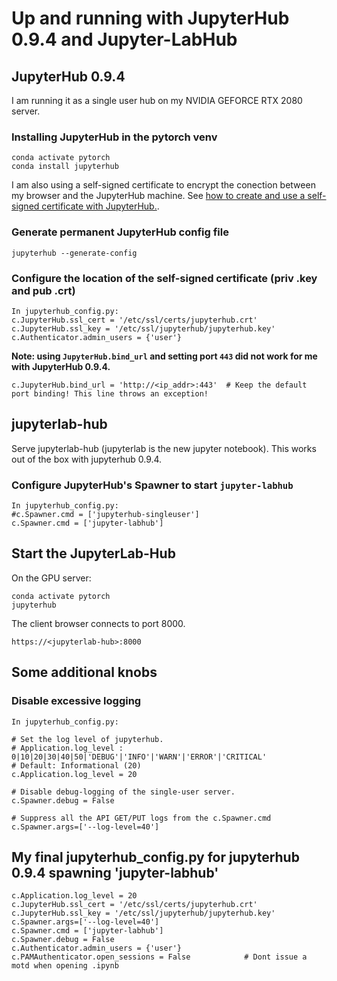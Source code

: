 # Up and running with JupyterHub 0.9.4 and Jupyter-LabHub
## JupyterHub 0.9.4
I am running it as a single user hub on my NVIDIA GEFORCE RTX 2080 server.

### Installing JupyterHub in the pytorch venv

```
conda activate pytorch
conda install jupyterhub
```

I am also using a self-signed certificate to encrypt the conection between my browser and the JupyterHub machine.
See [how to create and use a self-signed certificate with JupyterHub.](https://tikoehle.github.io/pytorch_conda_jupyterhub/certificates).

### Generate permanent JupyterHub config file

```
jupyterhub --generate-config
```

### Configure the location of the self-signed certificate (priv .key and pub .crt)

```
In jupyterhub_config.py:
c.JupyterHub.ssl_cert = '/etc/ssl/certs/jupyterhub.crt'
c.JupyterHub.ssl_key = '/etc/ssl/jupyterhub/jupyterhub.key'
c.Authenticator.admin_users = {'user'}
```

**Note: using `JupyterHub.bind_url` and setting port `443` did not work for me with JupyterHub 0.9.4.**

```
c.JupyterHub.bind_url = 'http://<ip_addr>:443'  # Keep the default port binding! This line throws an exception!
```

## jupyterlab-hub
Serve jupyterlab-hub (jupyterlab is the new jupyter notebook). This works out of the box with jupyterhub 0.9.4.

### Configure JupyterHub's Spawner to start `jupyter-labhub`

```
In jupyterhub_config.py:
#c.Spawner.cmd = ['jupyterhub-singleuser']
c.Spawner.cmd = ['jupyter-labhub']
```

## Start the JupyterLab-Hub
On the GPU server:

```
conda activate pytorch
jupyterhub
```

The client browser connects to port 8000.

```
https://<jupyterlab-hub>:8000
```

## Some additional knobs

### Disable excessive logging

```
In jupyterhub_config.py:

# Set the log level of jupyterhub.
# Application.log_level : 0|10|20|30|40|50|'DEBUG'|'INFO'|'WARN'|'ERROR'|'CRITICAL'
# Default: Informational (20)
c.Application.log_level = 20

# Disable debug-logging of the single-user server.
c.Spawner.debug = False

# Suppress all the API GET/PUT logs from the c.Spawner.cmd
c.Spawner.args=['--log-level=40']
```

## My final jupyterhub_config.py for jupyterhub 0.9.4 spawning 'jupyter-labhub'

```
c.Application.log_level = 20
c.JupyterHub.ssl_cert = '/etc/ssl/certs/jupyterhub.crt'
c.JupyterHub.ssl_key = '/etc/ssl/jupyterhub/jupyterhub.key'
c.Spawner.args=['--log-level=40']
c.Spawner.cmd = ['jupyter-labhub']
c.Spawner.debug = False
c.Authenticator.admin_users = {'user'}
c.PAMAuthenticator.open_sessions = False            # Dont issue a motd when opening .ipynb
```

